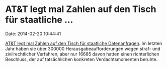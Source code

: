 AT&T legt mal Zahlen auf den Tisch für staatliche \...
======================================================

Date: 2014-02-20 10:44:41

[AT&T legt mal Zahlen auf den Tisch für staatliche
Datenanfragen](https://www.aclu.org/blog/national-security/atts-first-transparency-report-reveals-warrantless-demands-customer-data).
Im letzten Jahr haben sie über 300000 Herausgabeaufforderungen wegen
straf- und zivilrechtlicher Verfahren, aber nur 16685 davon hatten einen
richterlichen Beschluss, der auf tatsächlichen konkreten
Verdachtsmomenten beruhte.
